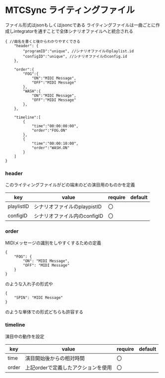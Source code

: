 # MTCSync ライティングファイル

ファイル形式はjsonもしくはjsoncである
ライティングファイルは一曲ごとに作成しintegratorを通すことで全体シナリオファイルへと統合される

```jsonc
{ //曲名を書くと後からわかりやすくできる
    "header": {
        "programID":"unique", //シナリオファイルのplaylist.id
        "configID":"unique", //シナリオファイルのconfig.id
    },

    "order":{
        "FOG":{
            "ON":"MIDI Message",
            "OFF":"MIDI Message"
        },
        "WASH":{
            "ON":"MIDI Message",
            "OFF":"MIDI Message"
        },
    },

    "timeline":[
        {
            "time":"00:00:00:00",
            "order":"FOG.ON"
        },
        {
            "time":"00:00:10:00",
            "order":"WASH.ON"
        }
    ]
}
```

### header

このライティングファイルがどの端末のどの演目用のものかを定義

| key | value | require | default |
| ---- | ---- | ---- | ---- |
| playlistID | シナリオファイルのplaypistID | 〇 |  |
| configID | シナリオファイル内のconfigID | 〇 |  |

### order

MIDIメッセージの識別をしやすくするための定義

```jsonc
{
    "FOG": {
        "ON": "MIDI Message",
        "OFF": "MIDI Message"
    }
}
```
のような入れ子の形式や
```jsonc
{
    "SPIN": "MIDI Message"
}
```
のような単体での形式どちらも許容する

### timeline

演目中の動作を設定

| key | value | require | default |
| ---- | ---- | ---- | ---- |
| time | 演目開始後からの相対時間 | 〇 |  |
| order | 上記orderで定義したアクションを使用 | 〇 |  |